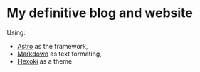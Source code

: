 # My definitive blog and website 

Using: 
- [Astro](https://astro.build/) as the framework,
- [Markdown](https://www.markdownguide.org/) as text formating,
- [Flexoki](https://github.com/kepano/flexoki) as a theme
